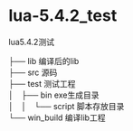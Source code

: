 # lua-5.4.2_test
lua5.4.2测试

├── lib           编译后的lib    
├── src           源码    
├── test          测试工程   
│&emsp;├── bin       exe生成目录    
│&emsp;│&emsp;└── script 脚本存放目录    
└── win_build     编译lib工程   

